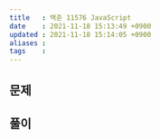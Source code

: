 ```yaml
---
title   : 백준 11576 JavaScript 
date    : 2021-11-18 15:13:49 +0900
updated : 2021-11-18 15:14:05 +0900
aliases : 
tags    : 
---
```

## 문제

## 풀이
